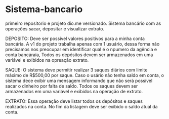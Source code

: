 # Sistema-bancario
 primeiro repositorio e projeto dio.me versionado. Sistema bancário com as operações sacar, depositar e visualizar extrato.
 
DEPOSITO: Deve ser possível valores positivos para a minha conta bancária. A v1 do projeto trabalha apenas com 1 usuário,
dessa forma não precisamos nos preocupar em identificar qual é o npumero da agência e conta bancáraia, Todos os depósitos devem ser armazenados em uma variável e exibidos na opreação extrato.
 
SAQUE: O sistema deve permitir realizar 3 saques diários com limite máximo de R$500,00 por saque. Caso o usário não tenha saldo em conta, o sistema dece exibir uma mensagem informando que não será possível sacar o dinheiro por falta de saldo. Todos os saques devem ser armazenados em uma variável e exibidos na operação de extrato.

EXTRATO: Essa operação deve listar todos os depósitos e saques realizados na conta. No fim da listagem deve ser exibido o saldo atual da conta.




 

 
